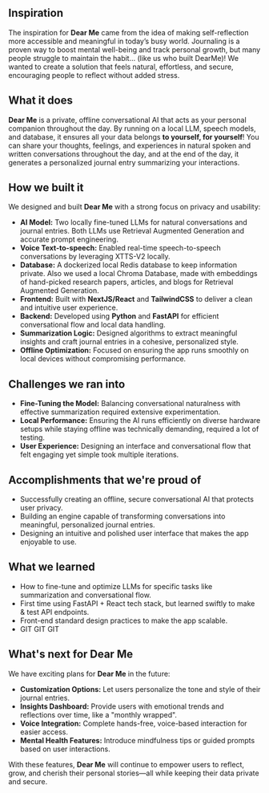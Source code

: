 ## Inspiration  
The inspiration for **Dear Me** came from the idea of making self-reflection more accessible and meaningful in today’s busy world. Journaling is a proven way to boost mental well-being and track personal growth, but many people struggle to maintain the habit... (like us who built DearMe)! We wanted to create a solution that feels natural, effortless, and secure, encouraging people to reflect without added stress.  

## What it does  
**Dear Me** is a private, offline conversational AI that acts as your personal companion throughout the day. By running on a local LLM, speech models, and database, it ensures all your data belongs **to yourself, for yourself**!   You can share your thoughts, feelings, and experiences in natural spoken and written conversations throughout the day, and at the end of the day, it generates a personalized journal entry summarizing your interactions. 

## How we built it  
We designed and built **Dear Me** with a strong focus on privacy and usability:  
- **AI Model:** Two locally fine-tuned LLMs for natural conversations and journal entries. Both LLMs use Retrieval Augmented Generation and accurate prompt engineering.
- **Voice Text-to-speech:** Enabled real-time speech-to-speech conversations by leveraging XTTS-V2 locally.
- **Database:** A dockerized local Redis database to keep information private. Also we used a local Chroma Database, made with embeddings of hand-picked research papers, articles, and blogs for Retrieval Augmented Generation. 
- **Frontend:** Built with **NextJS/React** and **TailwindCSS** to deliver a clean and intuitive user experience.  
- **Backend:** Developed using **Python** and **FastAPI** for efficient conversational flow and local data handling.  
- **Summarization Logic:** Designed algorithms to extract meaningful insights and craft journal entries in a cohesive, personalized style.  
- **Offline Optimization:** Focused on ensuring the app runs smoothly on local devices without compromising performance.  

## Challenges we ran into  
- **Fine-Tuning the Model:** Balancing conversational naturalness with effective summarization required extensive experimentation.
- **Local Performance:** Ensuring the AI runs efficiently on diverse hardware setups while staying offline was technically demanding, required a lot of testing.  
- **User Experience:** Designing an interface and conversational flow that felt engaging yet simple took multiple iterations.  

## Accomplishments that we're proud of  
- Successfully creating an offline, secure conversational AI that protects user privacy.  
- Building an engine capable of transforming conversations into meaningful, personalized journal entries.  
- Designing an intuitive and polished user interface that makes the app enjoyable to use.  

## What we learned  
- How to fine-tune and optimize LLMs for specific tasks like summarization and conversational flow.  
- First time using FastAPI + React tech stack, but learned swiftly to make & test API endpoints.
- Front-end standard design practices to make the app scalable.
- GIT GIT GIT

## What's next for Dear Me  
We have exciting plans for **Dear Me** in the future:  
- **Customization Options:** Let users personalize the tone and style of their journal entries.  
- **Insights Dashboard:** Provide users with emotional trends and reflections over time, like a "monthly wrapped".
- **Voice Integration:** Complete hands-free, voice-based interaction for easier access.  
- **Mental Health Features:** Introduce mindfulness tips or guided prompts based on user interactions.  

With these features, **Dear Me** will continue to empower users to reflect, grow, and cherish their personal stories—all while keeping their data private and secure.

